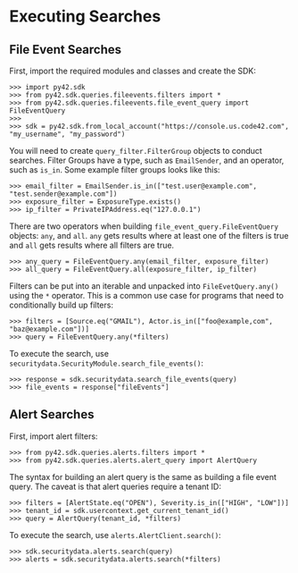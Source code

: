 # Executing Searches

## File Event Searches

First, import the required modules and classes and create the SDK:

    >>> import py42.sdk
    >>> from py42.sdk.queries.fileevents.filters import *
    >>> from py42.sdk.queries.fileevents.file_event_query import FileEventQuery
    >>>
    >>> sdk = py42.sdk.from_local_account("https://console.us.code42.com", "my_username", "my_password")

You will need to create `query_filter.FilterGroup` objects to conduct searches. Filter Groups have a type,
such as `EmailSender`, and an operator, such as `is_in`. Some example filter groups looks like this:

    >>> email_filter = EmailSender.is_in(["test.user@example.com", "test.sender@example.com"])
    >>> exposure_filter = ExposureType.exists()
    >>> ip_filter = PrivateIPAddress.eq("127.0.0.1")

There are two operators when building `file_event_query.FileEventQuery` objects: `any`, and `all`.
`any` gets results where at least one of the filters is true and `all` gets results where all filters are true.

    >>> any_query = FileEventQuery.any(email_filter, exposure_filter)
    >>> all_query = FileEventQuery.all(exposure_filter, ip_filter)

Filters can be put into an iterable and unpacked into `FileEvetQuery.any()` using the `*` operator. This is a common
use case for programs that need to conditionally build up filters:

    >>> filters = [Source.eq("GMAIL"), Actor.is_in(["foo@example,com", "baz@example.com"])]
    >>> query = FileEventQuery.any(*filters)

To execute the search, use `securitydata.SecurityModule.search_file_events()`:

    >>> response = sdk.securitydata.search_file_events(query)
    >>> file_events = response["fileEvents"]

## Alert Searches

First, import alert filters:

    >>> from py42.sdk.queries.alerts.filters import *
    >>> from py42.sdk.queries.alerts.alert_query import AlertQuery

The syntax for building an alert query is the same as building a file event query. The caveat is
that alert queries require a tenant ID:

    >>> filters = [AlertState.eq("OPEN"), Severity.is_in(["HIGH", "LOW"])]
    >>> tenant_id = sdk.usercontext.get_current_tenant_id()
    >>> query = AlertQuery(tenant_id, *filters)

To execute the search, use `alerts.AlertClient.search()`:

    >>> sdk.securitydata.alerts.search(query)
    >>> alerts = sdk.securitydata.alerts.search(*filters)
